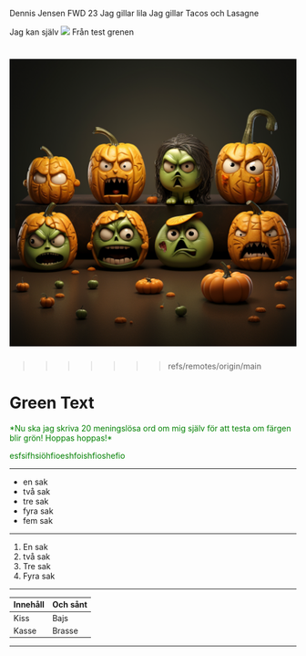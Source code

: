 Dennis Jensen FWD 23
Jag gillar lila
Jag gillar Tacos och Lasagne

Jag kan själv
![](/c/Users/MDenn/desktop/Git-Workshop/halloween_emoji.png)
Från test grenen

![](img/halloween_emoji.png)
=======
>>>>>>> refs/remotes/origin/main

# Green Text 
<span style="color:green">
*Nu ska jag skriva 20 meningslösa ord om mig själv för att testa om färgen blir grön! Hoppas hoppas!*
</span>


<font color="green"> esfsifhsiöhfioeshfoishfioshefio </font>

---

- en sak
- två sak
- tre sak
- fyra sak
- fem sak

---

1. En sak
2. två sak
3. Tre sak
4. Fyra sak

---

| Innehåll | Och sånt |
| --------- | ------- |
| Kiss | Bajs |
| Kasse | Brasse |

---
